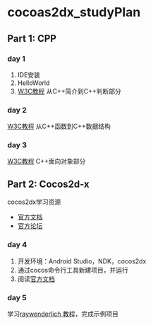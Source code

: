 # cocoas2dx_studyPlan

## Part 1: CPP  

### day 1
1. IDE安装
2. HelloWorld
3. [W3C教程](https://www.w3cschool.cn/cpp/cpp-operators.html) 从C++简介到C++判断部分

### day 2
[W3C教程](https://www.w3cschool.cn/cpp/cpp-operators.html) 从C++函数到C++数据结构

### day 3
[W3C教程](https://www.w3cschool.cn/cpp/cpp-operators.html) C++面向对象部分

## Part 2: Cocos2d-x
cocos2dx学习资源  

* [官方文档](http://www.cocos2d-x.org/docs/cocos2d-x/zh/)  
* [官方论坛](http://forum.cocos.com/c/cocos2d-x)


### day 4
1. 开发环境：Android Studio，NDK，cocos2dx
2. 通过cocos命令行工具新建项目，并运行
3. 阅读[官方文档](http://www.cocos2d-x.org/docs/cocos2d-x/zh/)

### day 5
学习[raywenderlich 教程](https://www.raywenderlich.com/25736/how-to-make-a-simple-iphone-game-with-cocos2d-2-x-tutorial)，完成示例项目
